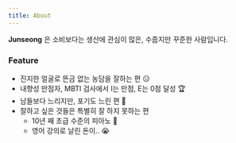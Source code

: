 ```yaml
---
title: About
---
```


**Junseong** 은 소비보다는 생산에 관심이 많은, 수줍지만 꾸준한 사람입니다.

### Feature
- 진지한 얼굴로 뜬금 없는 농담을 잘하는 편 😑
- 내향성 만점자, MBTI 검사에서 I는 만점, E는 0점 달성 🏆
- 남들보다 느리지만, 포기도 느린 편 🐢
- 잘하고 싶은 것들은 특별히 잘 하지 못하는 편
    - 10년 째 초급 수준의 피아노 🎹
    - 영어 강의로 날린 돈이.. 😭